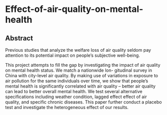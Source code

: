 # Effect-of-air-quality-on-mental-health


## Abstract
Previous studies that analyze the welfare loss of air quality seldom pay attention to its potential impact on people’s subjective well-being. 

This project attempts to fill the gap by investigating the impact of air quality on mental health status. We match a nationwide lon- gitudinal survey in China with city-level air quality. By making use of variations in exposure to air pollution for the same individuals over time, we show that people’s mental health is significantly correlated with air quality – better air quality can lead to better overall mental health. We test several alternative specifications including weather condition, lagged effect effect of air quality, and specific chronic diseases. This paper further conduct a placebo test and investigate the heterogeneous effect of our results.



